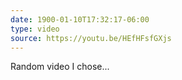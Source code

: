 ```yaml
---
date: 1900-01-10T17:32:17-06:00
type: video
source: https://youtu.be/HEfHFsfGXjs
---
```


Random video I chose...

